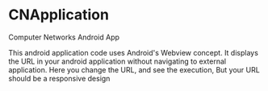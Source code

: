 # CNApplication
Computer Networks Android App

This android application code uses Android's Webview concept. It displays the URL in your android application without
navigating to external application. 
Here you change the URL, and see the execution, But your URL should be a responsive design

